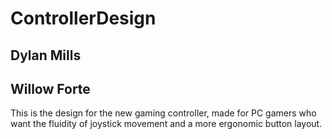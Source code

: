 # ControllerDesign

## Dylan Mills
## Willow Forte


This is the design for the new gaming controller, made for PC gamers who want the fluidity of joystick movement and a more ergonomic button layout.